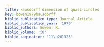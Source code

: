 ```yaml
---
title: Hausdorff dimension of quasi-circles
key: bowen1979hausdorff
biblio_publication_type: Journal Article
biblio_publication_year: '1979'
biblio_authors: Bowen, R.
biblio_volume: '50'
biblio_pagination: "11\u201325"
---
```

